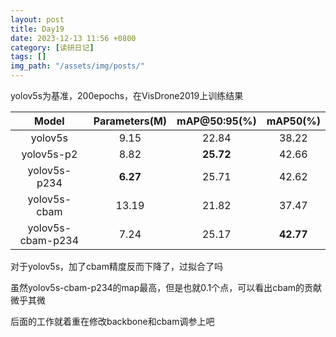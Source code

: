 ```yaml
---
layout: post
title: Day19
date: 2023-12-13 11:56 +0800
category: [读研日记]
tags: []
img_path: "/assets/img/posts/"
---
```


yolov5s为基准，200epochs，在VisDrone2019上训练结果

|Model            |Parameters(M)|mAP@50:95(%)|mAP50(%) |
|:---:            |:---:        |:---:       |:---:    |
|yolov5s          |9.15         |22.84       |38.22    |
|yolov5s-p2       |8.82         |**25.72**   |42.66    |
|yolov5s-p234     |**6.27**     |25.71       |42.62    |
|yolov5s-cbam     |13.19        |21.82       |37.47    |
|yolov5s-cbam-p234|7.24         |25.17       |**42.77**|

对于yolov5s，加了cbam精度反而下降了，过拟合了吗

虽然yolov5s-cbam-p234的map最高，但是也就0.1个点，可以看出cbam的贡献微乎其微

后面的工作就着重在修改backbone和cbam调参上吧
